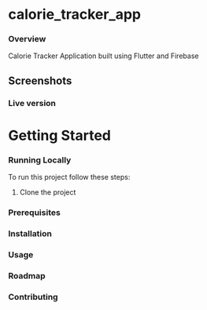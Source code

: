 # calorie_tracker_app

### Overview 
Calorie Tracker Application built using Flutter and Firebase

## Screenshots 



### Live version 


# Getting Started 

### Running Locally 
To run this project follow these steps:
1. Clone the project

### Prerequisites 


### Installation 


### Usage 


### Roadmap 


### Contributing 




